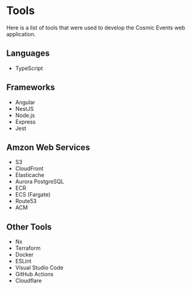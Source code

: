 # Tools

Here is a list of tools that were used to develop the Cosmic Events web application.

## Languages

- TypeScript

## Frameworks

- Angular
- NestJS
- Node.js
- Express
- Jest

## Amzon Web Services

- S3
- CloudFront
- Elasticache
- Aurora PostgreSQL
- ECR
- ECS (Fargate)
- Route53
- ACM

## Other Tools

- Nx
- Terraform
- Docker
- ESLint
- Visual Studio Code
- GitHub Actions
- Cloudflare
